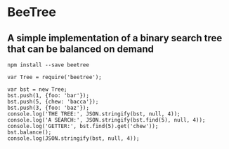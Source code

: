 # BeeTree

## A simple implementation of a binary search tree that can be balanced on demand

```
npm install --save beetree
```

```
var Tree = require('beetree');

var bst = new Tree;
bst.push(1, {foo: 'bar'});
bst.push(5, {chew: 'bacca'});
bst.push(3, {foo: 'baz'});
console.log('THE TREE:', JSON.stringify(bst, null, 4));
console.log('A SEARCH:', JSON.stringify(bst.find(5), null, 4));
console.log('GETTER:', bst.find(5).get('chew'));
bst.balance();
console.log(JSON.stringify(bst, null, 4));
```
